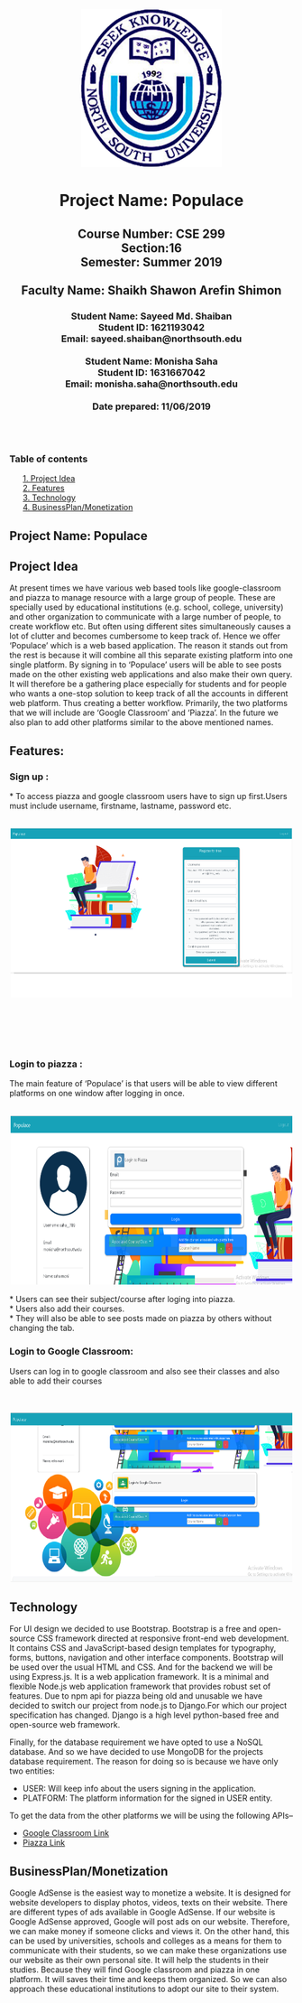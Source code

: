 <p align="center">
  <img width="250" height="280" src="images/nsulogo.png">
</p>                                        
                                             
                                             
                                             
                                             
                                             
                                             
                                      
                                        
                                       
  <h1 align="center">Project Name: Populace</h1>
  <h2 align ="center">Course Number: CSE 299<br>
  Section:16</br>
  Semester: Summer 2019</br><br> 
  Faculty Name: Shaikh Shawon Arefin Shimon</h2>
  <h3 align="center">Student Name: Sayeed Md. Shaiban<br>
  Student ID: 1621193042<br>
  Email: sayeed.shaiban@northsouth.edu <br><br>
  Student Name: Monisha Saha<br>
  Student ID: 1631667042<br>
  Email: monisha.saha@northsouth.edu <br><br>
  Date prepared: 11/06/2019</h3><br><br>

<h3 id="table-of-contents">Table of contents</h3>

  <ul><a href=" #Projectidea">1. Project Idea<br></a>
<a href="#features">2. Features<br></a>
<a href="#technology">3. Technology<br></a>
<a href="#businessplan">4. BusinessPlan/Monetization</ul><a>



<h2> Project Name: Populace </h2>
<h2 id="Project Idea">Project Idea</h2>
<p>At present times we have various web based tools like google-classroom and piazza to manage resource with a large group of people. These are specially used by educational institutions (e.g. school, college, university) and other organization to communicate with a large number of people, to create workflow etc. But often using different sites simultaneously causes a lot of clutter and becomes cumbersome to keep track of. Hence we offer ‘Populace’ which is a web based application. The reason it stands out from the rest is because it will combine all this separate existing platform into one single platform. By signing in to ‘Populace’ users will be able to see posts made on the other existing web applications and also make their own query. It will therefore be a gathering place especially for students and for people who wants a one-stop solution to keep track of all the accounts in different web platform. Thus creating a better workflow. 
Primarily, the two platforms that we will include are ‘Google Classroom’ and ‘Piazza’. In the future we also plan to add other platforms similar to the above mentioned names.</p>

<h2 id="features">Features:</h2>
<h3>Sign up :</h3> 
* To access piazza and google classroom users have to sign up first.Users must include username, firstname, lastname, password etc.
   <br>
   <br>
   <p align="center">
   <img width="500" height="300" src="images/registration.png">
  </p>
    <br>
   <br>
   <br>
   <br>
   
  
  <h3>Login to piazza :</h3>
  The main feature of ‘Populace’ is that users will be able to view different platforms on one window after logging in once.    <br><br>
  
  
  <p align="center">
  <img width="500" height="300" src="images/piazza.png"><br>
</p> 
  <p>
    * Users can see their subject/course after loging into piazza.<br>
    * Users also add their courses.<br>
    * They will also be able to see posts made on  piazza by others without changing the tab.</p>
    
  <h3>Login to Google Classroom:</h3>Users can log in to google classroom and also see their classes and also able to add their courses
     <br>
     <br>
     <br>
  
  <p align="center">
  <img width="500" height="300" src="images/google_login.png"><br>
</p>  

        
 <h2 id="technology">Technology</h2>
 <p>For UI design we decided to use Bootstrap. Bootstrap is a free and open-source CSS framework directed at responsive front-end web development. It contains CSS and JavaScript-based design templates for typography, forms, buttons, navigation and other interface components. Bootstrap will be used over the usual HTML and CSS. And for the backend we will be using Express.js. It is a web application framework. It is a minimal and flexible Node.js web application framework that provides robust set of features. Due to npm api for piazza being old and unusable we have decided to switch our project from node.js to Django.For which our project specification has changed. Django is a high level python-based free and open-source web framework.
 
Finally, for the database requirement we have opted to use a NoSQL database. And so we have decided to use MongoDB for the projects database requirement.  The reason for doing so is because we have only two entities:
        
   * USER: Will keep info about the users signing in the application.<br>
   * PLATFORM: The platform information for the signed in USER entity.</p>
         
<p>To get the data from the other platforms we will be using the following APIs–

  * [Google Classroom Link](https://developers.google.com/classroom/quickstart/python)
  * [Piazza Link](https://pypi.org/project/piazza-api/) </p>
 


<h2 id="businessplan">BusinessPlan/Monetization</h2>
<p>
Google AdSense is the easiest way to monetize a website. It is designed for website developers to display photos, videos, texts on their website.  There are different types of ads available in Google AdSense. If our website is Google AdSense approved, Google will post ads on our website. Therefore, we can make money if someone clicks and views it. On the other hand, this can be used by universities, schools and colleges as a means for them to communicate with their students, so we can make these organizations use our website as their own personal site. It will help the students in their studies. Because they will find Google classroom and piazza in one platform. It will saves their time and keeps them organized. So we can also approach these educational institutions to adopt our site to their system.</p>
         
         
         
         
        
        
